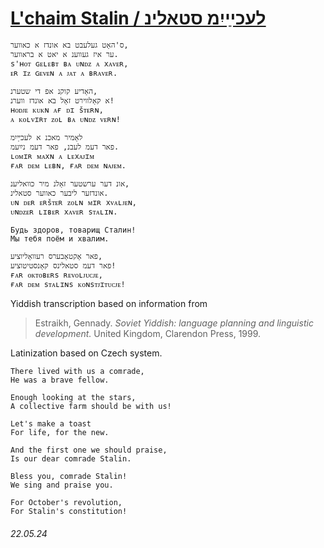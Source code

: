# [L'chaim Stalin / לעכײַיִמ סטאלינ](https://open.spotify.com/track/5duD5qX31jQy8UVwQYjVch)
```
ס'האָט געלעבט בא אונדז א כאווער,
ער איז געווענ א יאט א בראווער.
s'ʜᴏᴛ ɢᴇʟᴇʙᴛ ʙᴀ ᴜɴᴅᴢ ᴀ xᴀᴠᴇʀ,
ᴇʀ ɪᴢ ɢᴇᴠᴇɴ ᴀ ᴊᴀᴛ ᴀ ʙʀᴀᴠᴇʀ.

האָדיע קוקנ אפ די שטערנ,
א קאָלווירט זאָל בא אונדז ווערנ!
ʜᴏᴅᴊᴇ ᴋᴜᴋɴ ᴀғ ᴅɪ šᴛᴇʀɴ,
ᴀ ᴋᴏʟᴠɪʀᴛ ᴢᴏʟ ʙᴀ ᴜɴᴅᴢ ᴠᴇʀɴ!

לאָמיר מאכנ א לעכײַיִמ
פאר דעמ לעבנ, פאר דעמ נײַעמ.
ʟᴏᴍɪʀ ᴍᴀxɴ ᴀ ʟᴇxᴀᴊɪᴍ
ғᴀʀ ᴅᴇᴍ ʟᴇʙɴ, ғᴀʀ ᴅᴇᴍ ɴᴀᴊᴇᴍ.

אונ דער ערשטער זאָלנ מיר כוואליענ,
אונדזער ליבער כאווער סטאלינ.
ᴜɴ ᴅᴇʀ ᴇʀšᴛᴇʀ ᴢᴏʟɴ ᴍɪʀ xᴠᴀʟᴊᴇɴ,
ᴜɴᴅᴢᴇʀ ʟɪʙᴇʀ xᴀᴠᴇʀ sᴛᴀʟɪɴ.

Будь здоров, товарищ Сталин!
Мы тебя поём и хвалим.

פאר אָקטאָבערס רעוואָליוציע,
פאר דעמ סטאלינס קאָנסטיטוציע!
ғᴀʀ ᴏᴋᴛᴏʙᴇʀs ʀᴇᴠᴏʟᴊᴜᴄᴊᴇ,
ғᴀʀ ᴅᴇᴍ sᴛᴀʟɪɴs ᴋᴏɴsᴛᴊɪᴛᴜᴄᴊᴇ!
```
Yiddish transcription based on information from
> Estraikh, Gennady. *Soviet Yiddish: language planning and linguistic development.* United Kingdom, Clarendon Press, 1999.

Latinization based on Czech system.
```
There lived with us a comrade,
He was a brave fellow.

Enough looking at the stars,
A collective farm should be with us!

Let's make a toast
For life, for the new.

And the first one we should praise,
Is our dear comrade Stalin.

Bless you, comrade Stalin!
We sing and praise you.

For October's revolution,
For Stalin's constitution!
```
###### 22.05.24
